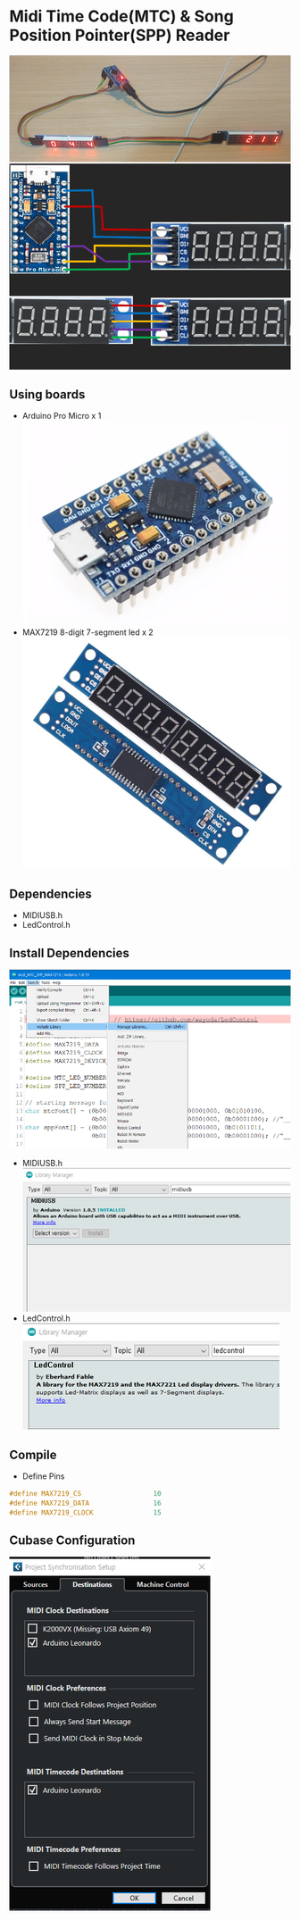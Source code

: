 # Midi Time Code(MTC) & Song Position Pointer(SPP) Reader  
![picture](https://github.com/i2make/MTC_SPP_Reader/blob/main/pic2.png)
![picture](https://github.com/i2make/MTC_SPP_Reader/blob/main/schematics.png)
## Using boards

- Arduino Pro Micro x 1  
![picture](https://github.com/i2make/MTC_SPP_Reader/blob/main/arduino_pro_micro.png)
- MAX7219 8-digit 7-segment led x 2  
![picture](https://github.com/i2make/MTC_SPP_Reader/blob/main/max7219_7-segment.png)

## Dependencies

- MIDIUSB.h
- LedControl.h

## Install Dependencies  
![picture](https://github.com/i2make/MTC_SPP_Reader/blob/main/lib.png)  
- MIDIUSB.h  
![picture](https://github.com/i2make/MTC_SPP_Reader/blob/main/midiusb.png)  
- LedControl.h  
![picture](https://github.com/i2make/MTC_SPP_Reader/blob/main/ledcontrol.png)  

## Compile

- Define Pins

```c++
#define MAX7219_CS                  10
#define MAX7219_DATA                16
#define MAX7219_CLOCK               15
```

## Cubase Configuration
![picture](https://github.com/i2make/MTC_SPP_Reader/blob/main/cubass.png)
